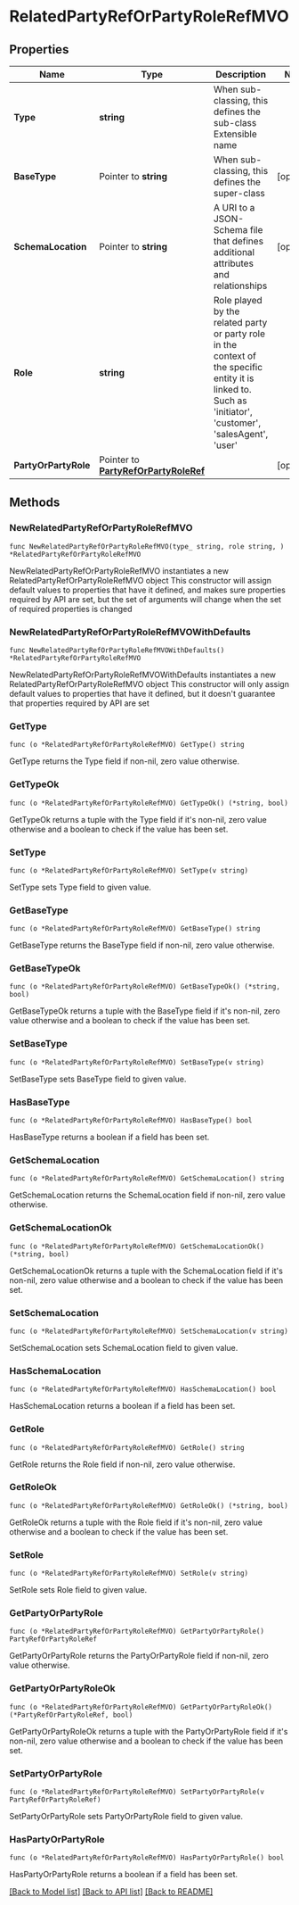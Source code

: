 # RelatedPartyRefOrPartyRoleRefMVO

## Properties

Name | Type | Description | Notes
------------ | ------------- | ------------- | -------------
**Type** | **string** | When sub-classing, this defines the sub-class Extensible name | 
**BaseType** | Pointer to **string** | When sub-classing, this defines the super-class | [optional] 
**SchemaLocation** | Pointer to **string** | A URI to a JSON-Schema file that defines additional attributes and relationships | [optional] 
**Role** | **string** | Role played by the related party or party role in the context of the specific entity it is linked to. Such as &#39;initiator&#39;, &#39;customer&#39;,  &#39;salesAgent&#39;, &#39;user&#39; | 
**PartyOrPartyRole** | Pointer to [**PartyRefOrPartyRoleRef**](PartyRefOrPartyRoleRef.md) |  | [optional] 

## Methods

### NewRelatedPartyRefOrPartyRoleRefMVO

`func NewRelatedPartyRefOrPartyRoleRefMVO(type_ string, role string, ) *RelatedPartyRefOrPartyRoleRefMVO`

NewRelatedPartyRefOrPartyRoleRefMVO instantiates a new RelatedPartyRefOrPartyRoleRefMVO object
This constructor will assign default values to properties that have it defined,
and makes sure properties required by API are set, but the set of arguments
will change when the set of required properties is changed

### NewRelatedPartyRefOrPartyRoleRefMVOWithDefaults

`func NewRelatedPartyRefOrPartyRoleRefMVOWithDefaults() *RelatedPartyRefOrPartyRoleRefMVO`

NewRelatedPartyRefOrPartyRoleRefMVOWithDefaults instantiates a new RelatedPartyRefOrPartyRoleRefMVO object
This constructor will only assign default values to properties that have it defined,
but it doesn't guarantee that properties required by API are set

### GetType

`func (o *RelatedPartyRefOrPartyRoleRefMVO) GetType() string`

GetType returns the Type field if non-nil, zero value otherwise.

### GetTypeOk

`func (o *RelatedPartyRefOrPartyRoleRefMVO) GetTypeOk() (*string, bool)`

GetTypeOk returns a tuple with the Type field if it's non-nil, zero value otherwise
and a boolean to check if the value has been set.

### SetType

`func (o *RelatedPartyRefOrPartyRoleRefMVO) SetType(v string)`

SetType sets Type field to given value.


### GetBaseType

`func (o *RelatedPartyRefOrPartyRoleRefMVO) GetBaseType() string`

GetBaseType returns the BaseType field if non-nil, zero value otherwise.

### GetBaseTypeOk

`func (o *RelatedPartyRefOrPartyRoleRefMVO) GetBaseTypeOk() (*string, bool)`

GetBaseTypeOk returns a tuple with the BaseType field if it's non-nil, zero value otherwise
and a boolean to check if the value has been set.

### SetBaseType

`func (o *RelatedPartyRefOrPartyRoleRefMVO) SetBaseType(v string)`

SetBaseType sets BaseType field to given value.

### HasBaseType

`func (o *RelatedPartyRefOrPartyRoleRefMVO) HasBaseType() bool`

HasBaseType returns a boolean if a field has been set.

### GetSchemaLocation

`func (o *RelatedPartyRefOrPartyRoleRefMVO) GetSchemaLocation() string`

GetSchemaLocation returns the SchemaLocation field if non-nil, zero value otherwise.

### GetSchemaLocationOk

`func (o *RelatedPartyRefOrPartyRoleRefMVO) GetSchemaLocationOk() (*string, bool)`

GetSchemaLocationOk returns a tuple with the SchemaLocation field if it's non-nil, zero value otherwise
and a boolean to check if the value has been set.

### SetSchemaLocation

`func (o *RelatedPartyRefOrPartyRoleRefMVO) SetSchemaLocation(v string)`

SetSchemaLocation sets SchemaLocation field to given value.

### HasSchemaLocation

`func (o *RelatedPartyRefOrPartyRoleRefMVO) HasSchemaLocation() bool`

HasSchemaLocation returns a boolean if a field has been set.

### GetRole

`func (o *RelatedPartyRefOrPartyRoleRefMVO) GetRole() string`

GetRole returns the Role field if non-nil, zero value otherwise.

### GetRoleOk

`func (o *RelatedPartyRefOrPartyRoleRefMVO) GetRoleOk() (*string, bool)`

GetRoleOk returns a tuple with the Role field if it's non-nil, zero value otherwise
and a boolean to check if the value has been set.

### SetRole

`func (o *RelatedPartyRefOrPartyRoleRefMVO) SetRole(v string)`

SetRole sets Role field to given value.


### GetPartyOrPartyRole

`func (o *RelatedPartyRefOrPartyRoleRefMVO) GetPartyOrPartyRole() PartyRefOrPartyRoleRef`

GetPartyOrPartyRole returns the PartyOrPartyRole field if non-nil, zero value otherwise.

### GetPartyOrPartyRoleOk

`func (o *RelatedPartyRefOrPartyRoleRefMVO) GetPartyOrPartyRoleOk() (*PartyRefOrPartyRoleRef, bool)`

GetPartyOrPartyRoleOk returns a tuple with the PartyOrPartyRole field if it's non-nil, zero value otherwise
and a boolean to check if the value has been set.

### SetPartyOrPartyRole

`func (o *RelatedPartyRefOrPartyRoleRefMVO) SetPartyOrPartyRole(v PartyRefOrPartyRoleRef)`

SetPartyOrPartyRole sets PartyOrPartyRole field to given value.

### HasPartyOrPartyRole

`func (o *RelatedPartyRefOrPartyRoleRefMVO) HasPartyOrPartyRole() bool`

HasPartyOrPartyRole returns a boolean if a field has been set.


[[Back to Model list]](../README.md#documentation-for-models) [[Back to API list]](../README.md#documentation-for-api-endpoints) [[Back to README]](../README.md)


